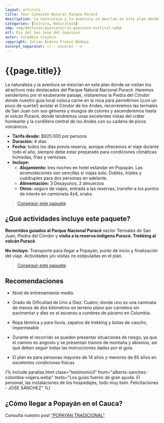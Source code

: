 ```yaml
---
layout: articulo
title: Tour Conexión Natural Parque Puracé
description: La naturaleza y la aventura se mezclan en este plan donde se visitan los atractivos más destacados del Parque Natural Nacional Puracé
categories: [Cultura, Naturaleza]
img: img/destinos/guaviare/rio-guaviare-vertical.webp
alt: Río del San José del Guaviare
autor: Colombia Viajera
copyright: Julian Andres Franco Bedoya
excerpt_separator: <!-- excerpt -->
---
```

# {{page.title}}

La naturaleza y la aventura se mezclan en este plan donde se visitan los atractivos más destacados del Parque Natural Nacional Puracé. Haremos senderismo por el exuberante paisaje, visitaremos la Piedra del Cóndor donde nuestro guía local coloca carne en la roca para permitirnos (¡con un poco de suerte!) avistar el Cóndor de los Andes, recorreremos las termales de San Juan con sus géiseres y musgos de colores y ascenderemos hasta el volcán Puracé, donde tendremos unas excelentes vistas del cráter humeante y la cordillera central de los Andes con su cadena de picos volcánicos.

<!-- excerpt -->

* **Tarifa desde:** $925.000 por persona
* **Duración:** 4 días
* **Fecha:** todos los días previa reserva, aunque ofrecemos el viaje durante todo el año, siempre debe estar preparado para condiciones climáticas húmedas, frías y ventosas.
* **Incluye:**
  * **Alojamiento:** tres noches en hotel estándar en Popayán. Las acomodaciones son sencillas si viajas solo. Dobles, triples y cuádruples para dos personas en adelante.
  * **Alimentación:** 3 Desayunos, 2 almuerzos
  * **Otros:** seguro de viajes, entrada a las reservas, transfer a los puntos de interés en camioneta 4x4, snaks.

>[Conseguir este paquete](https://api.whatsapp.com/send?phone=+573209673925&text=Hola.%20Me%20encantar%C3%ADa%20saber%20m%C3%A1s%20sobre%20este%20paquete:%20Tatacoa,%20Paicol%20y%20parque%20arqueol%C3%B3gico%20de%20San%20Agust%C3%ADn)

## ¿Qué actividades incluye este paquete?

**Recorridos guiados al Parque Nacional Puracé** sector Termales de San Juan, Piedra del Cóndor y **visita a la reserva indígena Puracé. Trekking al volcán Puracé**.

**No incluye:** Transporte para llegar a Popayán, punto de inicio y finalización del viaje. Actividades y/o visitas no estipuladas en el plan.

>[Conseguir este paquete](https://api.whatsapp.com/send?phone=+573209673925&text=Hola.%20Me%20encantar%C3%ADa%20saber%20m%C3%A1s%20sobre%20este%20paquete:%20Tatacoa,%20Paicol%20y%20parque%20arqueol%C3%B3gico%20de%20San%20Agust%C3%ADn)

## Recomendaciones

* Nivel de entrenamiento medio.

* Grado de Dificultad de Uno a Diez: Cuatro; donde uno es una caminata de menos de dos kilómetros en terreno plano por carretera sin pavimentar y diez es el ascenso a cumbres de páramo en Colombia.

* Ropa térmica y para lluvia, zapatos de trekking y botas de caucho, impermeable

* Durante el recorrido se pueden presentar situaciones de riesgo, ya que el camino es angosto y se presentan tramos de montaña y abismos, así que deben seguir todas las instrucciones dadas por el guía.

* El plan es para personas mayores de 14 años y menores de 65 años en excelentes condiciones físicas

{% include parallax.html clase="testimonio3" front="alberto-sanchez-colombia-viajera.webp" texto="Los guías fueron de gran ayuda. El personal, las instalaciones de los hospedajes, todo muy bien. Felicitaciones - JOSE SÁNCHEZ" %}

## ¿Cómo llegar a Popayán en el Cauca?

Consulta nuestro post ["POPAYÁN TRADICIONAL"]({{site.baseurl}}/popayan-historica/)
